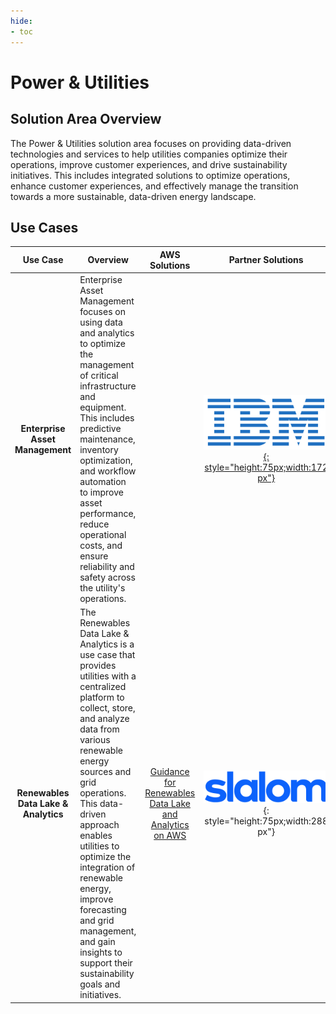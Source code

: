 ```yaml
---
hide:
- toc
---
```


# Power & Utilities

## Solution Area Overview
The Power & Utilities solution area focuses on providing data-driven technologies and services to help utilities companies optimize their operations, improve customer experiences, and drive sustainability initiatives. This includes integrated solutions to optimize operations, enhance customer experiences, and effectively manage the transition towards a more sustainable, data-driven energy landscape.
 
## Use Cases

| Use Case | Overview | AWS Solutions | <div style="width:200px">Partner Solutions</div> |
| :---: | --- | :---: | :---: |
| **Enterprise Asset Management** | Enterprise Asset Management focuses on using data and analytics to optimize the management of critical infrastructure and equipment. This includes predictive maintenance, inventory optimization, and workflow automation to improve asset performance, reduce operational costs, and ensure reliability and safety across the utility's operations. | | <div style="width:200px">[![ibm](./ibm-logo.png){: style="height:75px;width:172px"}](https://catalog.us-east-1.prod.workshops.aws/workshops/78554b88-0cd8-45a1-b9ee-2c1078aa6995/en-US)</div> |
| **Renewables Data Lake & Analytics** | The Renewables Data Lake & Analytics is a use case that provides utilities with a centralized platform to collect, store, and analyze data from various renewable energy sources and grid operations. This data-driven approach enables utilities to optimize the integration of renewable energy, improve forecasting and grid management, and gain insights to support their sustainability goals and initiatives. | [Guidance for Renewables Data Lake and Analytics on AWS](https://aws.amazon.com/solutions/guidance/renewables-data-lake-and-analytics-on-aws/?did=sl_card&trk=sl_card) | <div style="width:200px">![slalom](./slalom-logo.png){: style="height:75px;width:288px"}</div> |


